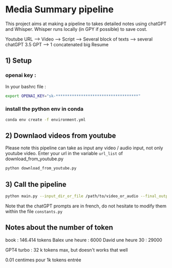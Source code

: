 # Media Summary pipeline

This project aims at making a pipeline to takes detailed notes using chatGPT and Whisper. 
Whisper runs locally (in GPY if possible) to save cost. 

Youtube URL --> Video --> Script --> Several block of texts --> several chatGPT 3.5 GPT --> 1 concatenated big Resume 

## 1) Setup

### openai key : 
In your bashrc file : 
```bash
export OPENAI_KEY="sk-************************************"
```

### install the python env in conda 

```bash
conda env create -f environment.yml
```

## 2) Downlaod videos from youtube

Please note this pipeline can take as input any video / audio input, not only youtube video. 
Enter your url in the variable `url_list` of download_from_youtube.py

```bash
python download_from_youtube.py 
```


## 3) Call the pipeline 

```bash
python main.py --input_dir_or_file /path/to/video_or_audio --final_output_dir /path_to_save_markdown 
```
Note that the chatGPT prompts are in french, do not hesitate to modify them within the file `constants.py`
## Notes about the number of token

book : 146.414  tokens
Balex une heure : 6000
David une heure 30 : 29000

GPT4 turbo : 32 k tokens max, but doesn't works that well

0.01 centimes pour 1k tokens entrée
